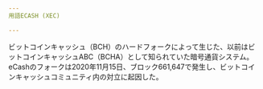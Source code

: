 ```yaml
---
用語ECASH (XEC)

---
```

ビットコインキャッシュ（BCH）のハードフォークによって生じた、以前はビットコインキャッシュABC（BCHA）として知られていた暗号通貨システム。eCashのフォークは2020年11月15日、ブロック661,647で発生し、ビットコインキャッシュコミュニティ内の対立に起因した。